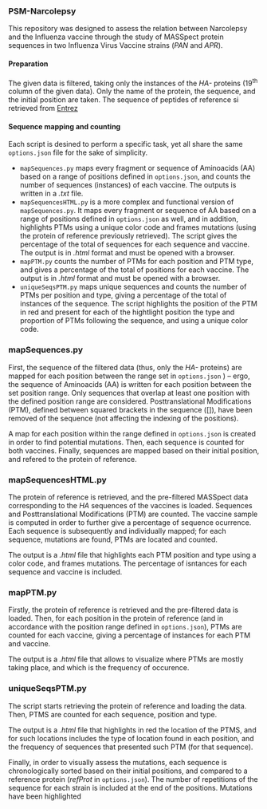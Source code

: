 ### PSM-Narcolepsy
This repository was designed to assess the relation between Narcolepsy and the Influenza vaccine through the study of MASSpect protein sequences in two Influenza Virus Vaccine strains (_PAN_ and _APR_).

#### Preparation 
The given data is filtered, taking only the instances of the _HA-_ proteins (19<sup>th</sup> column of the given data). Only the name of the protein, the sequence, and the initial position are taken. The sequence of peptides of reference si retrieved from [Entrez](https://www.ncbi.nlm.nih.gov/Class/MLACourse/Original8Hour/Entrez/)

#### Sequence mapping and counting

Each script is desined to perform a specific task, yet all share the same `options.json` file for the sake of simplicity. 
- `mapSequences.py` maps every fragment or sequence of Aminoacids (AA) based on a range of positions defined in `options.json`, and counts the number of sequences (instances) of each vaccine. The outputs is written in a _.txt_ file.
- `mapSequencesHTML.py` is a more complex and functional version of `mapSequences.py`. It maps every fragment or sequence of AA based on a range of positions defined in `options.json` as well, and in addition, highlights PTMs using a unique color code and frames mutations (using the protein of reference previously retrieved). The script gives the percentage of the total of sequences for each sequence and vaccine. The output is in _.html_ format and must be opened with a browser.
- `mapPTM.py` counts the number of PTMs for each position and PTM type, and gives a percentage of the total of positions for each vaccine. The output is in _.html_ format and must be opened with a browser.
- `uniqueSeqsPTM.py` maps unique sequences and counts the number of PTMs per position and type, giving a percentage of the total of instances of the sequence. The script highlights the position of the PTM in <span color='red'>red</span> and present for each of the hightlight position the type and proportion of PTMs following the sequence, and using a unique color code. 


### mapSequences.py

First, the sequence of the filtered data (thus, only the *HA-* proteins) are mapped for each position between the range set in `options.json` ) &ndash; ergo, the sequence of Aminoacids (AA) is written for each position between the set position range. Only sequences that overlap at least one position with the defined position range are considered. Posttranslational Modifications (PTM), defined between squared brackets in the sequence (\[\]), have been removed of the sequence (not affecting the indexing of the positions). 

A map for each position within the range defined in `options.json` is created in order to find potential mutations. Then, each sequence is counted for both vaccines. Finally, sequences are mapped based on their initial position, and refered to the protein of reference. 

### mapSequencesHTML.py

The protein of reference is retrieved, and the pre-filtered MASSpect data corresponding to the _HA_ sequences of the vaccines is loaded. Sequences and Posttranslational Modifications (PTM) are counted. The vaccine sample is computed in order to further give a percentage of sequence ocurrence. Each sequence is subsequently and individually mapped; for each sequence, mutations are found, PTMs are located and counted. 

The output is a _.html_ file that highlights each PTM position and type using a color code, and frames mutations. The percentage of isntances for each sequence and vaccine is included. 

### mapPTM.py

Firstly, the protein of reference is retrieved and the pre-filtered data is loaded. Then, for each position in the protein of reference (and in accordance with the position range defined in `options.json`), PTMs are counted for each vaccine, giving a percentage of instances for each PTM and vaccine. 

The output is a _.html_ file that allows to visualize where PTMs are mostly taking place, and which is the frequency of occurence. 

### uniqueSeqsPTM.py

The script starts retrieving the protein of reference and loading the data. Then, PTMS are counted for each sequence, position and type. 

The output is a _.html_ file that highlights in  <span color='red'>red</span> the location of the PTMS, and for such locations includes the type of location found in each position, and the frequency of sequences that presented such PTM (for that sequence).







Finally, in order to visually assess the mutations, each sequence is chronologically sorted based on their initial positions, and compared to a reference protein (_refProt_ in `options.json`). The number of repetitions of the sequence for each strain is included at the end of the positions. Mutations have been highlighted
